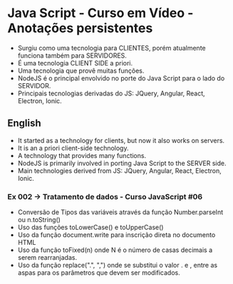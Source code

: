 # Java Script - Curso em Vídeo - Anotações persistentes

- Surgiu como uma tecnologia para CLIENTES, porém atualmente funciona também para SERVIDORES.
- É uma tecnologia CLIENT SIDE a priori.
- Uma tecnologia que provê muitas funções.
- NodeJS é o principal envolvido no porte do Java Script para o lado do SERVIDOR.
- Principais tecnologias derivadas do JS: JQuery, Angular, React, Electron, Ionic.

## English

- It started as a technology for clients, but now it also works on servers.
- It is an a priori client-side technology.
- A technology that provides many functions.
- NodeJS is primarily involved in porting Java Script to the SERVER side.
- Main technologies derived from JS: JQuery, Angular, React, Electron, Ionic.

### Ex 002 -> Tratamento de dados - Curso JavaScript #06

- Conversão de Tipos das variáveis através da função Number.parseInt ou n.toString()
- Uso das funções toLowerCase() e toUpperCase()
- Uso da função document.write para inscrição direta no documento HTML
- Uso da função toFixed(n) onde N é o número de casas decimais a serem rearranjadas.
- Uso da função replace(".", ",") onde se substitui o valor . e , entre as aspas para os parâmetros que devem ser modificados.
